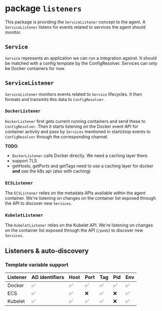 # package `listeners`

This package is providing the `ServiceListener` concept to the agent. A `ServiceListener` listens for events related to services the agent should monitor.

## `Service`

`Service` represents an application we can run a integration against. It should be matched with a config template by the ConfigResolver.
Services can only be Docker containers for now.

## `ServiceListener`

`ServiceListener` monitors events related to `Service` lifecycles. It then formats and transmits this data to `ConfigResolver`.

### `DockerListener`

`DockerListener` first gets current running containers and send these to `ConfigResolver`. Then it starts listening on the Docker event API for container activity and pass by `Services` mentioned in start/stop events to `ConfigResolver` through the corresponding channel.

**TODO**:

- `DockerListener` calls Docker directly. We need a caching layer there.
- support TLS
- getHosts, getPorts and getTags need to use a caching layer for docker **and** use the k8s api (also with caching)

### `ECSListener`

The `ECSListener` relies on the metadata APIs available within the agent container. We're listening on changes on the container list exposed through the API to discover new `Services`.

### `KubeletListener`

The `KubeletListener` relies on the Kubelet API. We're listening on changes on the container list exposed through the API (`/pods`) to discover new `Services`.

## Listeners & auto-discovery

### Template variable support

| Listener | AD identifiers | Host | Port | Tag | Pid | Env
|---|---|---|---|---|---|---|
| Docker | ✅ | ✅ | ✅ | ✅ | ✅ | ✅ |
| ECS | ✅ | ✅ | ❌ | ✅ | ❌ | ✅ |
| Kubelet | ✅ | ✅ | ✅ | ✅ | ❌ | ✅ |
